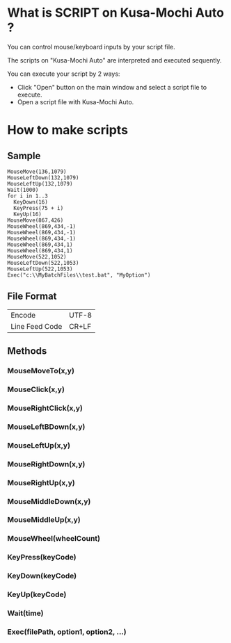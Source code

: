 # What is SCRIPT on Kusa-Mochi Auto ?

You can control mouse/keyboard inputs by your script file.

The scripts on "Kusa-Mochi Auto" are interpreted and executed sequently.

You can execute your script by 2 ways:

- Click "Open" button on the main window and select a script file to execute.
- Open a script file with Kusa-Mochi Auto.

# How to make scripts

## Sample

```
MouseMove(136,1079)
MouseLeftDown(132,1079)
MouseLeftUp(132,1079)
Wait(1000)
for i in 1..3
  KeyDown(16)
  KeyPress(75 + i)
  KeyUp(16)
MouseMove(867,426)
MouseWheel(869,434,-1)
MouseWheel(869,434,-1)
MouseWheel(869,434,-1)
MouseWheel(869,434,1)
MouseWheel(869,434,1)
MouseMove(522,1052)
MouseLeftDown(522,1053)
MouseLeftUp(522,1053)
Exec("c:\\MyBatchFiles\\test.bat", "MyOption")
```

## File Format

|||
|---|---|
|Encode|UTF-8|
|Line Feed Code|CR+LF|

## Methods

### MouseMoveTo(x,y)

### MouseClick(x,y)

### MouseRightClick(x,y)

### MouseLeftBDown(x,y)

### MouseLeftUp(x,y)

### MouseRightDown(x,y)

### MouseRightUp(x,y)

### MouseMiddleDown(x,y)

### MouseMiddleUp(x,y)

### MouseWheel(wheelCount)

### KeyPress(keyCode)

### KeyDown(keyCode)

### KeyUp(keyCode)

### Wait(time)

### Exec(filePath, option1, option2, ...)
